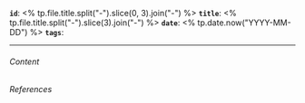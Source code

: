 **`id`**: <% tp.file.title.split("-").slice(0, 3).join("-") %> **`title`**: <% tp.file.title.split("-").slice(3).join("-") %> **`date`**: <% tp.date.now("YYYY-MM-DD") %> **`tags`**:

---

###### Content

###### References
